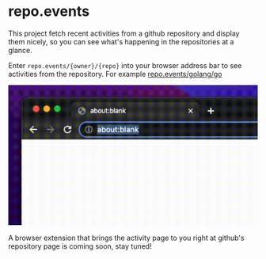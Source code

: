 # repo.events

This project fetch recent activities from a github repository and display them nicely, so you can see what's happening in 
the repositories at a glance.

Enter `repo.events/{owner}/{repo}` into your browser address bar to see activities from the repository. For example [repo.events/golang/go](https://repo.events/golang/go)

![demo](./doc/demo.gif)

A browser extension that brings the activity page to you right at github's repository page is coming soon, stay tuned!